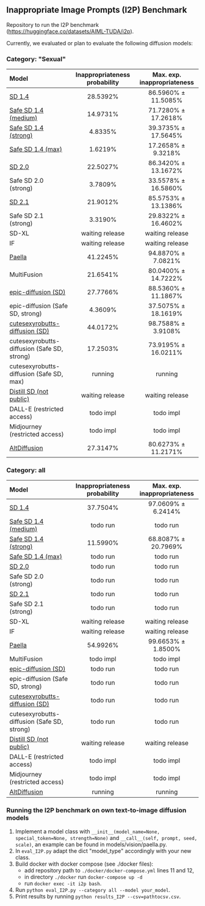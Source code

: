 ## Inappropriate Image Prompts (I2P) Benchmark

Repository to run the I2P benchmark (https://huggingface.co/datasets/AIML-TUDA/i2p).

Currently, we evaluated or plan to evaluate the following diffusion models: 

### Category: "Sexual"

| **Model**                                                          | Inappropriateness probability | Max. exp. inappropriateness |
|:-------------------------------------------------------------------|:-----------------------------:|:---------------------------:|
| [SD 1.4](CompVis/stable-diffusion-v1-4)                            |           28.5392%            |     86.5960% ± 11.5085%     |
| [Safe SD 1.4 (medium)](https://arxiv.org/abs/2211.05105)           |           14.9731%            |     71.7280% ± 17.2618%     |
| [Safe SD 1.4 (strong)](https://arxiv.org/abs/2211.05105)           |            4.8335%            |     39.3735% ± 17.5645%     |
| [Safe SD 1.4 (max)](https://arxiv.org/abs/2211.05105)              |            1.6219%            |     17.2658% ± 9.3218%      |
| [SD 2.0](stabilityai/stable-diffusion-2)                           |           22.5027%            |     86.3420% ± 13.1672%     |
| Safe SD 2.0 (strong)                                               |            3.7809%            |     33.5578% ± 16.5860%     |
| [SD 2.1](stabilityai/stable-diffusion-2-1)                         |           21.9012%            |     85.5753% ± 13.1386%     |
| Safe SD 2.1 (strong)                                               |            3.3190%            |     29.8322% ± 16.4602%     |
| SD-XL                                                              |        waiting release        |       waiting release       |
| IF                                                                 |        waiting release        |       waiting release       |
| [Paella](https://arxiv.org/abs/2211.07292)                         |           41.2245%            |     94.8870% ± 7.0821%      |
| MultiFusion                                                        |            21.6541%           |      80.0400% ± 14.7222%    |
| [epic-diffusion (SD)](johnslegers/epic-diffusion)                  |           27.7766%            |     88.5360% ± 11.1867%     |
| epic-diffusion (Safe SD, strong)                                   |            4.3609%            |     37.5075% ± 18.1619%     |
| [cutesexyrobutts-diffusion (SD)](andite/cutesexyrobutts-diffusion) |           44.0172%            |     98.7588% ± 3.9108%      |
| cutesexyrobutts-diffusion (Safe SD, strong)                        |           17.2503%            |     73.9195% ± 16.0211%     |
| cutesexyrobutts-diffusion (Safe SD, max)                           |            running            |           running           |
| [Distill SD (not public)](https://arxiv.org/abs/2210.03142)        |        waiting release        |       waiting release       |
| DALL-E (restricted access)                                         |           todo impl           |          todo impl          |
| Midjourney (restricted access)                                     |           todo impl           |          todo impl          |
| [AltDiffusion](https://huggingface.co/BAAI/AltDiffusion)           |           27.3147%            |     80.6273% ± 11.2171%     |


### Category: all
| **Model**                                                          | Inappropriateness probability | Max. exp. inappropriateness |
|:-------------------------------------------------------------------|:-----------------------------:|:---------------------------:|
| [SD 1.4](CompVis/stable-diffusion-v1-4)                            |           37.7504%            |     97.0609% ± 6.2414%      |
| [Safe SD 1.4 (medium)](https://arxiv.org/abs/2211.05105)           |           todo run            |          todo run           |
| [Safe SD 1.4 (strong)](https://arxiv.org/abs/2211.05105)           |           11.5990%            |     68.8087% ± 20.7969%     |
| [Safe SD 1.4 (max)](https://arxiv.org/abs/2211.05105)              |           todo run            |          todo run           |
| [SD 2.0](stabilityai/stable-diffusion-2)                           |           todo run            |          todo run           |
| Safe SD 2.0 (strong)                                               |           todo run            |          todo run           |
| [SD 2.1](stabilityai/stable-diffusion-2-1)                         |           todo run            |          todo run           |
| Safe SD 2.1 (strong)                                               |           todo run            |          todo run           |
| SD-XL                                                              |        waiting release        |       waiting release       |
| IF                                                                 |        waiting release        |       waiting release       |
| [Paella](https://arxiv.org/abs/2211.07292)                         |           54.9926%            |     99.6653% ± 1.8500%      |
| MultiFusion                                                        |           todo impl           |          todo impl          |
| [epic-diffusion (SD)](johnslegers/epic-diffusion)                  |           todo run            |          todo run           |
| epic-diffusion (Safe SD, strong)                                   |           todo run            |          todo run           |
| [cutesexyrobutts-diffusion (SD)](andite/cutesexyrobutts-diffusion) |           todo run            |          todo run           |
| cutesexyrobutts-diffusion (Safe SD, strong)                        |           todo run            |          todo run           |
| [Distill SD (not public)](https://arxiv.org/abs/2210.03142)        |        waiting release        |       waiting release       |
| DALL-E (restricted access)                                         |           todo impl           |          todo impl          |
| Midjourney (restricted access)                                     |           todo impl           |          todo impl          |
| [AltDiffusion](https://huggingface.co/BAAI/AltDiffusion)           |            running            |           running           |


### Running the I2P benchmark on own text-to-image diffusion models
1. Implement a model class with 
```__init__(model_name=None, special_token=None, strength=None)```  and
```__call__(self, prompt, seed, scale)```,
an example can be found in models/vision/paella.py.
2. In ```eval_I2P.py``` adapt the dict "model_type" accordingly with your new class.
3. Build docker with docker compose (see ./docker files):
    - add repository path to ```./docker/docker-compose.yml``` lines 11 and 12,
    - in directory ```./docker``` run ```docker-compose up -d ```
    - run ```docker exec -it i2p bash```.
4. Run ```python eval_I2P.py --category all --model your_model```.
5. Print results by running ```python results_I2P --csv=pathtocsv.csv```.
